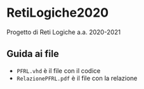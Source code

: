 # RetiLogiche2020
Progetto di Reti Logiche a.a. 2020-2021

## Guida ai file
- ```PFRL.vhd``` è il file con il codice
- ```RelazionePFRL.pdf``` è il file con la relazione

